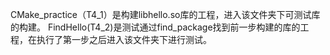 CMake_practice（T4_1）是构建libhello.so库的工程，进入该文件夹下可测试库的构建。
FindHello(T4_2)是测试通过find_package找到前一步构建的库的工程，在执行了第一步之后进入该文件夹下进行测试。
